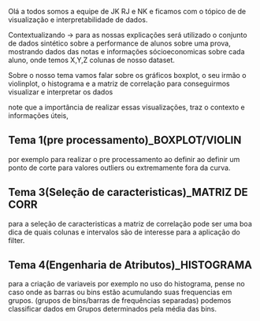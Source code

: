 Olá a todos somos a equipe de JK RJ e NK e ficamos com o tópico de de visualização e interpretabilidade de dados.

Contextualizando -> para as nossas explicações será utilizado o conjunto de dados sintético sobre a performance de alunos sobre uma prova, mostrando dados das notas e informações sócioeconomicas sobre cada aluno, onde temos X,Y,Z colunas de nosso dataset.

Sobre o nosso tema vamos falar sobre os gráficos boxplot, o seu irmão o violinplot, o histograma e a matriz de correlação para conseguirmos visualizar e interpretar os dados

note que a importância de realizar essas visualizações, traz o contexto e informações úteis,

## Tema 1(pre processamento)_BOXPLOT/VIOLIN
por exemplo para realizar o pre processamento ao definir ao definir um ponto de corte para valores outliers ou extremamente fora da curva.

## Tema 3(Seleção de caracteristicas)_MATRIZ DE CORR
para a seleção de caracteristicas a matriz de correlação pode ser uma boa dica de quais colunas e intervalos são de interesse para a aplicação do filter.

## Tema 4(Engenharia de Atributos)_HISTOGRAMA
para a criação de variaveis por exemplo no uso do histograma, pense no caso onde as barras ou bins estão acumulando suas frequencias em grupos. (grupos de bins/barras de frequências separadas) podemos classificar dados em Grupos determinados pela média das bins. 

